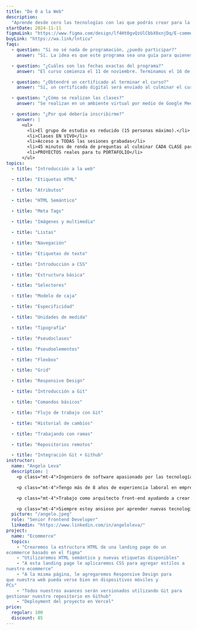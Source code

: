 ```yaml
---
title: "De 0 a la Web"
description:
  "Aprende desde cero las tecnologías con las que podrás crear para la web."
startDate: 2024-11-11
figmaLink: "https://www.figma.com/design/lf4Ht0gvQzUlCbbX0xnjDq/E-commerce-Website-Template-(Freebie)-(Community)?node-id=0-1&node-type=canvas&t=fqlHxOpPqV4cbSdK-0"
buyLink: "https://wa.link/lnticu"
faqs:
  - question: "Si no sé nada de programación, ¿puedo participar?"
    answer: "Sí. La idea es que este programa sea una guía para quienes recién empiezan este camino, para acompañarlos y orientarlos en este increíble mundo."

  - question: "¿Cuáles son las fechas exactas del programa?"
    answer: "El curso comienza el 11 de noviembre. Terminamos el 16 de diciembre."

  - question: "¿Obtendré un certificado al terminar el curso?"
    answer: "Sí, un certificado digital será enviado al culminar el curso"

  - question: "¿Cómo se realizan las clases?"
    answer: "Se realizan en un ambiente virtual por medio de Google Meet. Para tener la mejor experiencia deberías asistir a los eventos en vivo ya que serán interactivos. De todas maneras, las clases serán grabadas y enviadas el día después de cada clase."

  - question: "¿Por qué debería inscribirme?"
    answer: |
      <ul>
        <li>El grupo de estudio es reducido (15 personas máximo).</li>
        <li>Clases EN VIVO</li>
        <li>Acceso a TODAS las sesiones grabadas</li>
        <li>45 minutos de ronda de preguntas al culminar CADA CLASE para que aclares TODAS tus dudas</li>
        <li>PROYECTOS reales para tu PORTAFOLIO</li>
      </ul>
topics:
  - title: "Introducción a la web"

  - title: "Etiquetas HTML"

  - title: "Atributos"

  - title: "HTML Semántico"

  - title: "Meta Tags"

  - title: "Imágenes y multimedia"

  - title: "Listas"

  - title: "Navegación"

  - title: "Etiquetas de texto"

  - title: "Introducción a CSS"

  - title: "Estructura básica"

  - title: "Selectores"

  - title: "Modelo de caja"

  - title: "Especificidad"

  - title: "Unidades de medida"

  - title: "Tipografía"

  - title: "Pseudoclases" 

  - title: "Pseudoelementos"

  - title: "Flexbox"

  - title: "Grid"

  - title: "Responsive Design"

  - title: "Introducción a Git"

  - title: "Comandos básicos"

  - title: "Flujo de trabajo con Git"

  - title: "Historial de cambios"

  - title: "Trabajando con ramas"

  - title: "Repositorios remotos"

  - title: "Integración Git + Github"
instructor:
  name: "Angelo Leva"
  description: |
    <p class="mt-4">Ingeniero de software apasionado por las tecnologías web y el desarrollo de aplicaciones multiplataforma.</p> 

    <p class="mt-4">Tengo más de 8 años de experiencia laboral en empresas de tecnología, startups locales y extranjeras. Creo contenido en redes sociales sobre programación.</p>

    <p class="mt-4">Trabajo como arquitecto front-end ayudando a crear aplicaciones web de alto rendimiento. Disfruto aprendiendo cosas nuevas, desarrollando actividades de equipo y soluciones creativas.</p>

    <p class="mt-4">Siempre estoy ansioso por aprender nuevas tecnologías y con un interés genuino por la mejor experiencia de usuario.</p>
  picture: "/angelo.jpeg"
  role: "Senior Frontend Developer"
  linkedin: "https://www.linkedin.com/in/angeloleva/"
project:
  name: "Ecommerce"
  topics:
    - "Crearemos la estructura HTML de una landing page de un
ecommerce basado en el figma"
    - "Utilizaremos HTML semántico y nuevas etiquetas disponibles"
    - "A esta landing page le aplicaremos CSS para agregar estilos a
nuestro ecommerce"
    - "A la misma página, le agregaremos Responsive Design para
que nuestra web pueda verse bien en dispositivos móviles y
PCs"
    - "Todos nuestros avances serán versionados utilizando Git para
gestionar nuestro repositorio en Github"
    - "Deployment del proyecto en Vercel"
price:
  regular: 100
  discount: 85
---
```

